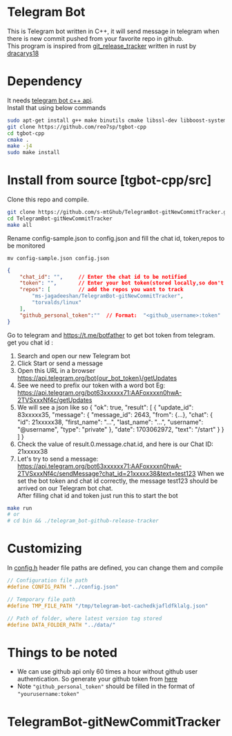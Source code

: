 # Telegram Bot
This is Telegram bot written in C++, it will send message in telegram when there is new commit pushed from your favorite repo in github.    
This program is inspired from [git_release_tracker](https://github.com/dracarys18/git_release_tracker) written in rust by [dracarys18](https://github.com/dracarys18)

# Dependency 
It needs [telegram bot c++ api](https://github.com/reo7sp/tgbot-cpp).    
Install that using below commands
```sh
sudo apt-get install g++ make binutils cmake libssl-dev libboost-system-dev zlib1g-dev libcurl4-openssl-dev
git clone https://github.com/reo7sp/tgbot-cpp
cd tgbot-cpp
cmake .
make -j4
sudo make install
```

# Install from source [tgbot-cpp/src]
Clone this repo and compile.
```sh
git clone https://github.com/s-mtGhub/TelegramBot-gitNewCommitTracker.git
cd TelegramBot-gitNewCommitTracker
make all
```
Rename config-sample.json to config.json and fill the chat id, token,repos to be monitored    

`mv config-sample.json config.json`
```json
{
    "chat_id": "",     // Enter the chat id to be notified
    "token": "",       // Enter your bot token(stored locally,so don't have to worry)
    "repos": [         // add the repos you want to track
        "ms-jagadeeshan/TelegramBot-gitNewCommitTracker",
        "torvalds/linux"
    ],
    "github_personal_token":""  // Format:  "<github_username>:token"
}
```
Go to telegram and https://t.me/botfather to get bot token from telegram.    
get you chat id : 
1. Search and open our new Telegram bot
2. Click Start or send a message
3. Open this URL in a browser https://api.telegram.org/bot{our_bot_token}/getUpdates
4. See we need to prefix our token with a word bot
Eg: https://api.telegram.org/bot63xxxxxx71:AAFoxxxxn0hwA-2TVSxxxNf4c/getUpdates
5. We will see a json like so
{
  "ok": true,
  "result": [
    {
      "update_id": 83xxxxx35,
      "message": {
        "message_id": 2643,
        "from": {...},
        "chat": {
          "id": 21xxxxx38,
          "first_name": "...",
          "last_name": "...",
          "username": "@username",
          "type": "private"
        },
        "date": 1703062972,
        "text": "/start"
      }
    }
  ]
}
6. Check the value of result.0.message.chat.id, and here is our Chat ID: 21xxxxx38
7. Let's try to send a message: https://api.telegram.org/bot63xxxxxx71:AAFoxxxxn0hwA-2TVSxxxNf4c/sendMessage?chat_id=21xxxxx38&text=test123
When we set the bot token and chat id correctly, the message test123 should be arrived on our Telegram bot chat.    
After filling chat id and token just run this to start the bot
```sh
make run
# or
# cd bin && ./telegram_bot-github-release-tracker
```

# Customizing
In [config.h](./include/config.h) header file paths are defined, you can change them and compile
```c++
// Configuration file path
#define CONFIG_PATH "../config.json"

// Temporary file path
#define TMP_FILE_PATH "/tmp/telegram-bot-cachedkjafldfklalg.json"

// Path of folder, where latest version tag stored
#define DATA_FOLDER_PATH "../data/"
```

# Things to be noted
- We can use github api only 60 times a hour without github user authentication. So generate your github token from [here](https://github.com/settings/tokens)
- Note `"github_personal_token"` should be filled in the format of `"yourusername:token"`

# TelegramBot-gitNewCommitTracker
